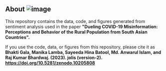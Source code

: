 ## About  ![image](https://github.com/manika-lamba/jolis/assets/67724354/7997ebb2-dc4b-424a-b90d-7dbdcccf2be9)


This repository contains the data, code, and figures generated from sentiment analysis used in the paper **"Dueling COVID-19 Misinformation: Perceptions and Behavior of the Rural Population from South Asian Countries".**

If you use the code, data, or figures from this repository, please cite it as **Bhakti Gala, Manika Lamba, Sayeeda Hina Batool, Md. Anwarul Islam, and  Raj Kumar Bhardwaj. (2023). jolis (version-2). https://doi.org/10.5281/zenodo.10205808**
